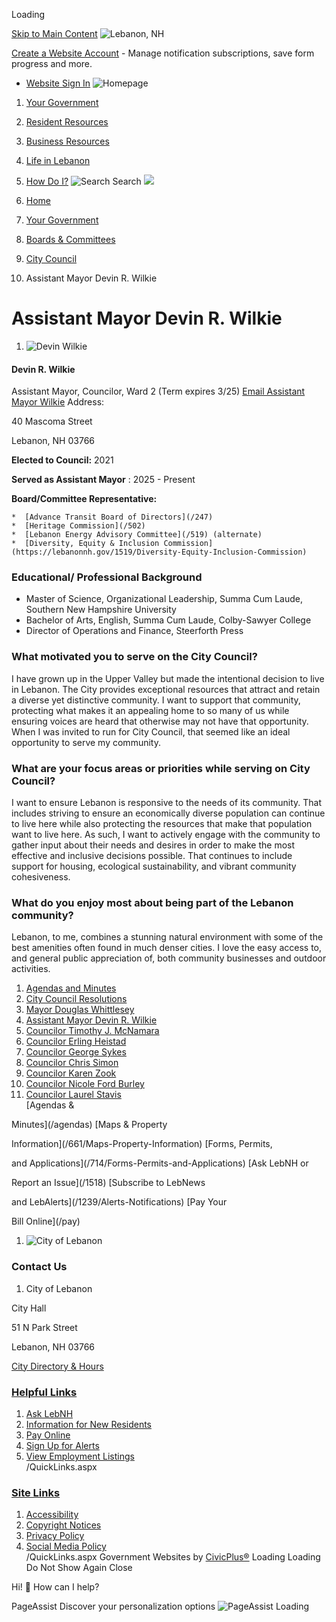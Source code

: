  

Loading

  [Skip to Main Content](#cc0c438c27-1067-4c0c-847d-a6ecf1d336f3)   ![Lebanon, NH](https://www.lebanonnh.gov/ImageRepository/Document?documentID=11893)  

 [Create a Website Account](/MyAccount/ProfileCreate)  - Manage notification subscriptions, save form progress and more.    

 *  [Website Sign In](/MyAccount) 
  ![Homepage](https://www.lebanonnh.gov/ImageRepository/Document?documentID=12264)  

 1.  [Your Government](/27/Your-Government) 
 1.  [Resident Resources](/101/Resident-Resources) 
 1.  [Business Resources](/35/Business-Resources) 
 1.  [Life in Lebanon](/31/Life-in-Lebanon) 
 1.  [How Do I?](/9/How-Do-I) 
  ![Search](https://www.lebanonnh.gov/ImageRepository/Document?documentID=11895) Search  ![](https://www.lebanonnh.gov/ImageRepository/Document?documentID=12745)  

 1.  [Home](/) 
 1.  [Your Government](/27/Your-Government) 
 1.  [Boards & Committees](/245/Boards-Committees) 
 1.  [City Council](/337/City-Council) 
 1. Assistant Mayor Devin R. Wilkie

# Assistant Mayor Devin R. Wilkie

 1.  ![Devin Wilkie](https://www.lebanonnh.gov/ImageRepository/Document?documentID=14114)    

#### Devin R. Wilkie   

 Assistant Mayor, Councilor, Ward 2 (Term expires 3/25)  [Email Assistant Mayor Wilkie](mailto:devin.wilkie@lebanonnh.gov)  Address:   

40 Mascoma Street    

Lebanon, NH 03766   

 __Elected to Council:__   2021   

 __Served as Assistant Mayor__ : 2025 - Present   

 __Board/Committee Representative:__    

    *  [Advance Transit Board of Directors](/247) 
    *  [Heritage Commission](/502) 
    *  [Lebanon Energy Advisory Committee](/519) (alternate)
    *  [Diversity, Equity & Inclusion Commission](https://lebanonnh.gov/1519/Diversity-Equity-Inclusion-Commission)     

### Educational/ Professional Background

 * Master of Science, Organizational Leadership, Summa Cum Laude, Southern New Hampshire University
 * Bachelor of Arts, English, Summa Cum Laude, Colby-Sawyer College
 * Director of Operations and Finance, Steerforth Press   

###  What motivated you to serve on the City Council? 

I have grown up in the Upper Valley but made the intentional decision to live in Lebanon. The City provides exceptional resources that attract and retain a diverse yet distinctive community. I want to support that community, protecting what makes it an appealing home to so many of us while ensuring voices are heard that otherwise may not have that opportunity. When I was invited to run for City Council, that seemed like an ideal opportunity to serve my community. 

###  What are your focus areas or priorities while serving on City Council? 

I want to ensure Lebanon is responsive to the needs of its community. That includes striving to ensure an economically diverse population can continue to live here while also protecting the resources that make that population want to live here. As such, I want to actively engage with the community to gather input about their needs and desires in order to make the most effective and inclusive decisions possible. That continues to include support for housing, ecological sustainability, and vibrant community cohesiveness.

### What do you enjoy most about being part of the Lebanon community?

Lebanon, to me, combines a stunning natural environment with some of the best amenities often found in much denser cities. I love the easy access to, and general public appreciation of, both community businesses and outdoor activities.

 1.   [Agendas and Minutes](https://lebanonnh.portal.civicclerk.com/?category_id=26)  
 1.   [City Council Resolutions](/1836/City-Council-Resolutions)  
 1.   [Mayor Douglas Whittlesey](/1484/Mayor-Douglas-Whittlesey)  
 1.   [Assistant Mayor Devin R. Wilkie](/1483/Assistant-Mayor-Devin-R-Wilkie)  
 1.   [Councilor Timothy J. McNamara](/847/Councilor-Timothy-J-McNamara)  
 1.   [Councilor Erling Heistad](/850/Councilor-Erling-Heistad)  
 1.   [Councilor George Sykes](/1017/Councilor-George-Sykes)  
 1.   [Councilor Chris Simon](/844/Councilor-Chris-Simon)  
 1.   [Councilor Karen Zook](/1178/Councilor-Karen-Zook)  
 1.   [Councilor Nicole Ford Burley](/1855/Councilor-Nicole-Ford-Burley)  
 1.   [Councilor Laurel Stavis](/1856/Councilor-Laurel-Stavis)  
  [Agendas &

Minutes](/agendas)   [Maps & Property

Information](/661/Maps-Property-Information)   [Forms, Permits,

and Applications](/714/Forms-Permits-and-Applications)   [Ask LebNH or

Report an Issue](/1518)   [Subscribe to LebNews

and LebAlerts](/1239/Alerts-Notifications)   [Pay Your

Bill Online](/pay)  

 1.   ![City of Lebanon](https://www.lebanonnh.gov/ImageRepository/Document?documentID=11897)  

### Contact Us

 1.  City of Lebanon    

 City Hall    

 51 N Park Street    

 Lebanon, NH 03766    

  [City Directory & Hours](/directory.aspx)  

###  [Helpful Links](/QuickLinks.aspx?CID=31) 

 1.  [Ask LebNH](/ask)  
 1.  [Information for New Residents](/615/New-Residents-to-Lebanon)  
 1.  [Pay Online](/732)  
 1.  [Sign Up for Alerts](/subscribe)  
 1.  [View Employment Listings](/jobs.aspx)  
 /QuickLinks.aspx 

###  [Site Links](/QuickLinks.aspx?CID=32) 

 1.  [Accessibility](/Accessibility)  
 1.  [Copyright Notices](/site/copyright)  
 1.  [Privacy Policy](/privacy)  
 1.  [Social Media Policy](https://view.publitas.com/city-of-lebanon/socialmediapolicy)  
 /QuickLinks.aspx Government Websites by [CivicPlus®](https://connect.civicplus.com/referral)  Loading Loading Do Not Show Again Close 

Hi! 👋 How can I help?

 PageAssist Discover your personalization options  ![PageAssist Loading](https://cdn.monsido.com/page-assist/v2/assets/img/default-spinner.png)  